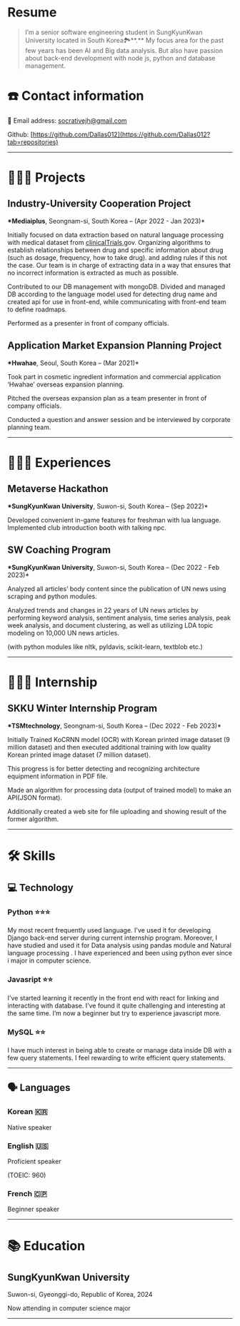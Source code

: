 # Resume

> I’m a senior software engineering student in SungKyunKwan University located in South Korea🏞️**.**
> My focus area for the past few years has been AI and Big data analysis. But also have passion about back-end development with node js, python and database management.

# ☎️ Contact information

📧 Email address: socrativejh@gmail.com

Github: [https://github.com/Dallas012](https://github.com/Dallas012?tab=repositories)

---

# **👩🏻‍💻** Projects

## Industry-University Cooperation Project

**\*Mediaiplus**, Seongnam-si, South Korea – (Apr 2022 - Jan 2023)\*

Initially focused on data extraction based on natural language processing with medical dataset from [clinicalTrials.g](http://clinicalTrials.gov)ov. Organizing algorithms to establish relationships between drug and specific information about drug (such as dosage, frequency, how to take drug). and adding rules if this not the case. Our team is in charge of extracting data in a way that ensures that no incorrect information is extracted as much as possible.

Contributed to our DB management with mongoDB. Divided and managed DB according to the language model used for detecting drug name and created api for use in front-end, while communicating with front-end team to define roadmaps.

Performed as a presenter in front of company officials.

## Application Market Expansion Planning Project

**\*Hwahae**, Seoul, South Korea – (Mar 2021)\*

Took part in cosmetic ingredient information and commercial application ‘Hwahae’ overseas expansion planning.

Pitched the overseas expansion plan as a team presenter in front of company officials.

Conducted a question and answer session and be interviewed by corporate planning team.

---

# **👩🏻‍💻 Experiences**

## Metaverse Hackathon

**\*SungKyunKwan University**, Suwon-si, South Korea – (Sep 2022)\*

Developed convenient in-game features for freshman with lua language.
Implemented club introduction booth with talking npc.

## SW Coaching Program

**\*SungKyunKwan University**, Suwon-si, South Korea – (Dec 2022 - Feb 2023)\*

Analyzed all articles’ body content since the publication of UN news using scraping and python modules.

Analyzed trends and changes in 22 years of UN news articles by performing keyword analysis, sentiment analysis, time series analysis, peak week analysis, and document clustering, as well as utilizing LDA topic modeling on 10,000 UN news articles.

(with python modules like nltk, pyldavis, scikit-learn, textblob etc.)

---

# **👩🏻‍💻 Internship**

## SKKU Winter Internship Program

**\*TSMtechnology**, Seongnam-si, South Korea – (Dec 2022 - Feb 2023)\*

Initially Trained KoCRNN model (OCR) with Korean printed image dataset (9 million dataset) and then executed additional training with low quality Korean printed image dataset (7 million dataset).

This progress is for better detecting and recognizing architecture equipment information in PDF file.

Made an algorithm for processing data (output of trained model) to make an API(JSON format).

Additionally created a web site for file uploading and showing result of the former algorithm.

---

# 🛠 Skills

## 💻 Technology

### Python ⭐️⭐️⭐️

My most recent frequently used language. I've used it for developing Django back-end server during current internship program. Moreover, I have studied and used it for Data analysis using pandas module and Natural language processing . I have experienced and been using python ever since i major in computer science.

### Javasript ⭐️⭐️

I've started learning it recently in the front end with react for linking and interacting with database.
I’ve found it quite challenging and interesting at the same time. I’m now a beginner but try to experience javascript more.

### MySQL ⭐️⭐️

I have much interest in being able to create or manage data inside DB with a few query statements. I feel rewarding to write efficient query statements.

---

## 🗣 Languages

### Korean 🇰🇷

Native speaker

### English 🇺🇸

Proficient speaker

(TOEIC: 960)

### French 🇨🇵

Beginner speaker

---

# 📚 Education

## SungKyunKwan University

Suwon-si, Gyeonggi-do, Republic of Korea, 2024

Now attending in computer science major

---
